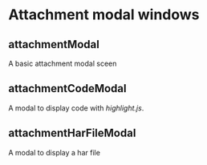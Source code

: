 # Attachment modal windows

## attachmentModal

A basic attachment modal sceen

## attachmentCodeModal

A modal to display code with _highlight.js_.

## attachmentHarFileModal

A modal to display a har file
